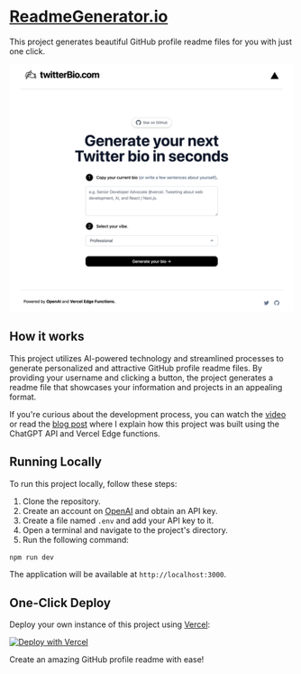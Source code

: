 # [ReadmeGenerator.io](https://www.readmegenerator.io/)

This project generates beautiful GitHub profile readme files for you with just one click.

[![GitHub Profile Readme Generator](./public/screenshot.png)](https://www.readmegenerator.io)

## How it works

This project utilizes AI-powered technology and streamlined processes to generate personalized and attractive GitHub profile readme files. By providing your username and clicking a button, the project generates a readme file that showcases your information and projects in an appealing format.

If you're curious about the development process, you can watch the [video](https://youtu.be/JcE-1xzQTE0) or read the [blog post](https://vercel.com/blog/gpt-3-app-next-js-vercel-edge-functions) where I explain how this project was built using the ChatGPT API and Vercel Edge functions.

## Running Locally

To run this project locally, follow these steps:

1. Clone the repository.
2. Create an account on [OpenAI](https://beta.openai.com/account/api-keys) and obtain an API key.
3. Create a file named `.env` and add your API key to it.
4. Open a terminal and navigate to the project's directory.
5. Run the following command:

```bash
npm run dev
```

The application will be available at `http://localhost:3000`.

## One-Click Deploy

Deploy your own instance of this project using [Vercel](https://vercel.com?utm_source=github&utm_medium=readme&utm_campaign=vercel-examples):

[![Deploy with Vercel](https://vercel.com/button)](https://vercel.com/new/clone?repository-url=https://github.com/Nutlope/readmegenerator&env=OPENAI_API_KEY&project-name=readme-generator&repo-name=readmegenerator)

Create an amazing GitHub profile readme with ease!
